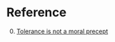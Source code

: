 # Reference

0. [Tolerance is not a moral precept](https://medium.com/extra-extra/tolerance-is-not-a-moral-precept-1af7007d6376)

